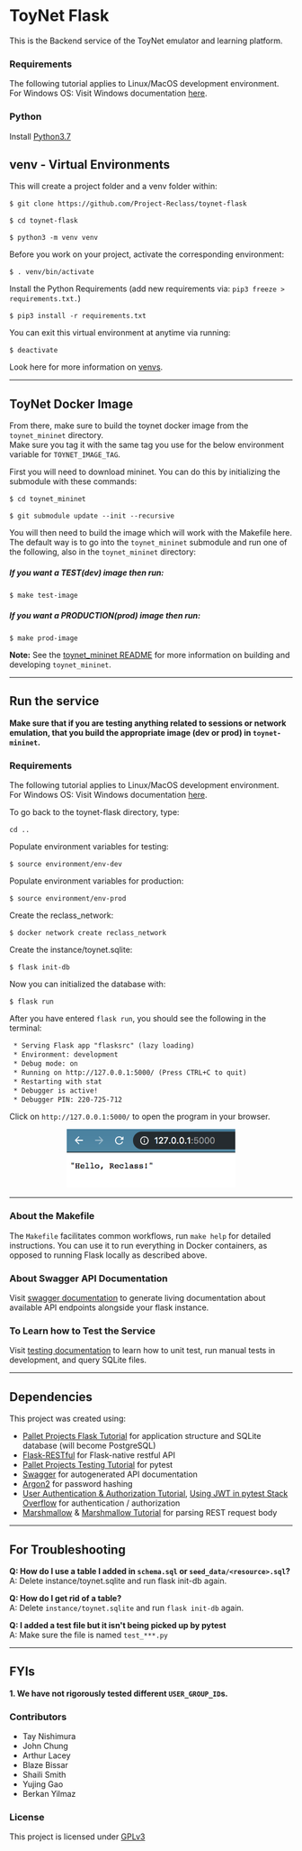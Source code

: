 # ToyNet Flask
This is the Backend service of the ToyNet emulator and learning platform.

### Requirements
The following tutorial applies to Linux/MacOS development environment. 
For Windows OS: Visit Windows documentation [here](documentation/windows.md).

### Python
Install [Python3.7](https://www.python.org/downloads/)

## venv - Virtual Environments
This will create a project folder and a venv folder within:
```
$ git clone https://github.com/Project-Reclass/toynet-flask
```
```
$ cd toynet-flask
```
```
$ python3 -m venv venv
```

Before you work on your project, activate the corresponding environment:
```
$ . venv/bin/activate
```

Install the Python Requirements (add new requirements via: `pip3 freeze > requirements.txt.`)
```
$ pip3 install -r requirements.txt
```

You can exit this virtual environment at anytime via running:
```
$ deactivate
```

Look here for more information on [venvs](https://docs.python.org/3/library/venv.html).
___

## ToyNet Docker Image

From there, make sure to build the toynet docker image from the `toynet_mininet` directory.   
Make sure  you tag it with the same tag you use for the below environment variable for `TOYNET_IMAGE_TAG`.   

First you will need to download mininet. You can do this by initializing the submodule with these commands:
```
$ cd toynet_mininet
```
```
$ git submodule update --init --recursive
```

You will then need to build the image which will work with the Makefile here. The default way is to go into the `toynet_mininet` submodule and run one of the following, also in the `toynet_mininet` directory:

##### *If you want a TEST(dev) image then run:*
```
$ make test-image
```

##### *If you want a PRODUCTION(prod) image then run:*
```
$ make prod-image
```


**Note:** See the [toynet_mininet README](https://github.com/Project-Reclass/toynet-flask/blob/main/toynet_mininet/README.md) for more information on building and developing `toynet_mininet`.

_____
## Run the service
**Make sure that if you are testing anything related to sessions or network emulation, that you build the appropriate image (dev or prod) in `toynet-mininet`.**

### Requirements
The following tutorial applies to Linux/MacOS development environment. 
For Windows OS: Visit Windows documentation [here](documentation/windows.md).

To go back to the toynet-flask directory, type: 
```
cd .. 
```

Populate environment variables for testing:
```
$ source environment/env-dev
```

Populate environment variables for production:
```
$ source environment/env-prod
```

Create the reclass_network:
```
$ docker network create reclass_network
```

Create the instance/toynet.sqlite:
```
$ flask init-db 
```

Now you can initialized the database with:
```
$ flask run
```
After you have entered `flask run`, you should see the following in the terminal:
```
 * Serving Flask app "flasksrc" (lazy loading)
 * Environment: development
 * Debug mode: on
 * Running on http://127.0.0.1:5000/ (Press CTRL+C to quit)
 * Restarting with stat
 * Debugger is active!
 * Debugger PIN: 220-725-712
```

Click on `http://127.0.0.1:5000/` to open the program in your browser.
<p align="center"> <kbd> <img src="documentation/images/hello-reclass.png" width="300" /> </kbd> </p>

_____

### About the Makefile
The `Makefile` facilitates common workflows, run `make help` for detailed instructions.
You can use it to run everything in Docker containers, as opposed to running Flask locally as described above.

### About Swagger API Documentation

Visit [swagger documentation](documentation/swagger.md) to generate living documentation about available API endpoints alongside your flask instance.

### To Learn how to Test the Service

Visit [testing documentation](documentation/testing.md) to learn how to unit test, run manual tests in development, and query SQLite files.

___
## Dependencies

This project was created using:
- [Pallet Projects Flask Tutorial](https://flask.palletsprojects.com/en/1.1.x/) for application structure and SQLite database (will become PostgreSQL)
- [Flask-RESTful](https://flask-restful.readthedocs.io/en/latest/quickstart.html) for Flask-native restful API
- [Pallet Projects Testing Tutorial](https://flask.palletsprojects.com/en/1.1.x/testing/) for pytest
- [Swagger](https://swagger.io/) for autogenerated API documentation
- [Argon2](https://argon2-cffi.readthedocs.io/en/stable/argon2.html) for password hashing
- [User Authentication & Authorization Tutorial](https://dev.to/paurakhsharma/flask-rest-api-part-3-authentication-and-authorization-5935), [Using JWT in pytest Stack Overflow](https://stackoverflow.com/questions/46846762/flask-jwt-extended-fake-authorization-header-during-testing-pytest) for authentication / authorization
- [Marshmallow](https://marshmallow.readthedocs.io/en/stable/index.html) & [Marshmallow Tutorial](https://www.cameronmacleod.com/blog/better-validation-flask-marshmallow) for parsing REST request body
___

## For Troubleshooting

**Q: How do I use a table I added in `schema.sql` or `seed_data/<resource>.sql`?**<br/>
A: Delete instance/toynet.sqlite and run flask init-db again.

**Q: How do I get rid of a table?**<br/>
A: Delete `instance/toynet.sqlite` and run `flask init-db` again.

**Q: I added a test file but it isn't being picked up by pytest**<br/>
A: Make sure the file is named `test_***.py`

___

## FYIs

**1. We have not rigorously tested different `USER_GROUP_ID`s.**


### Contributors

* Tay Nishimura
* John Chung
* Arthur Lacey
* Blaze Bissar
* Shaili Smith
* Yujing Gao
* Berkan Yilmaz


### License
This project is licensed under [GPLv3](/LICENSE)

